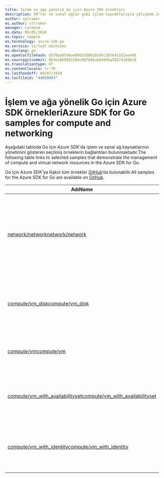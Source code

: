 ```yaml
---
title: İşlem ve ağa yönelik Go için Azure SDK örnekleri
description: VM’ler ve sanal ağlar gibi işlem kaynaklarıyla çalışmak için Go için Azure SDK’dan seçilen örnekler.
author: sptramer
ms.author: sttramer
manager: carmonm
ms.date: 09/05/2018
ms.topic: sample
ms.technology: azure-sdk-go
ms.service: virtual-machines
ms.devlang: go
ms.openlocfilehash: d570ad8598ae06633d0010245c207641161ee446
ms.sourcegitcommit: 8b9e10b960150dc08f046ab840d6a5627410db29
ms.translationtype: HT
ms.contentlocale: tr-TR
ms.lasthandoff: 09/07/2018
ms.locfileid: "44059093"
---
```

# <a name="azure-sdk-for-go-samples-for-compute-and-networking"></a><span data-ttu-id="bc699-103">İşlem ve ağa yönelik Go için Azure SDK örnekleri</span><span class="sxs-lookup"><span data-stu-id="bc699-103">Azure SDK for Go samples for compute and networking</span></span>

<span data-ttu-id="bc699-104">Aşağıdaki tabloda Go için Azure SDK'da işlem ve sanal ağ kaynaklarının yönetimini gösteren seçilmiş örneklerin bağlantıları bulunmaktadır.</span><span class="sxs-lookup"><span data-stu-id="bc699-104">The following table links to selected samples that demonstrate the management of compute and virtual network resources in the Azure SDK for Go.</span></span>

<span data-ttu-id="bc699-105">Go için Azure SDK’ya ilişkin tüm örnekler [GitHub](https://github.com/Azure-Samples/azure-sdk-for-go-samples)’da bulunabilir.</span><span class="sxs-lookup"><span data-stu-id="bc699-105">All samples for the Azure SDK for Go are available on [GitHub](https://github.com/Azure-Samples/azure-sdk-for-go-samples).</span></span>

| <span data-ttu-id="bc699-106">Adı</span><span class="sxs-lookup"><span data-stu-id="bc699-106">Name</span></span> | <span data-ttu-id="bc699-107">Açıklama</span><span class="sxs-lookup"><span data-stu-id="bc699-107">Description</span></span> |
|------|-------------|
| [<span data-ttu-id="bc699-108">network/network</span><span class="sxs-lookup"><span data-stu-id="bc699-108">network/network</span></span>](https://github.com/Azure-Samples/azure-sdk-for-go-samples/blob/master/network/network.go) | <span data-ttu-id="bc699-109">Sanal ağlar, alt ağlar, ağ güvenliği grupları gibi ağ kaynaklarını oluşturun, güncelleştirin, silin ve sorgulayın.</span><span class="sxs-lookup"><span data-stu-id="bc699-109">Create, update, delete, and query network resources including virtual networks, subnets, and network security groups.</span></span> |
| [<span data-ttu-id="bc699-110">compute/vm_disk</span><span class="sxs-lookup"><span data-stu-id="bc699-110">compute/vm_disk</span></span>](https://github.com/Azure-Samples/azure-sdk-for-go-samples/blob/master/compute/vm_disk.go) | <span data-ttu-id="bc699-111">Bir VM’de veri diskleri oluşturun, kullanıma açın, kullanıma kapatın, güncelleştirin ve şifreleyin.</span><span class="sxs-lookup"><span data-stu-id="bc699-111">Create, attach, detach, update, and encrypt data disks for a VM.</span></span> |
| [<span data-ttu-id="bc699-112">compute/vm</span><span class="sxs-lookup"><span data-stu-id="bc699-112">compute/vm</span></span>](https://github.com/Azure-Samples/azure-sdk-for-go-samples/blob/master/compute/vm.go) | <span data-ttu-id="bc699-113">VM’leri oluşturun, güncelleştirin, devre dışı bırakın ve yönetin.</span><span class="sxs-lookup"><span data-stu-id="bc699-113">Create, update, deactivate, and manage VMs.</span></span> |
| [<span data-ttu-id="bc699-114">compute/vm_with_availabilityset</span><span class="sxs-lookup"><span data-stu-id="bc699-114">compute/vm_with_availabilityset</span></span>](https://github.com/Azure-Samples/azure-sdk-for-go-samples/blob/master/compute/vm_with_availabilityset.go) | <span data-ttu-id="bc699-115">VM’ler için kullanılabilirlik kümeleri ve yük dengeleyicileri oluşturun.</span><span class="sxs-lookup"><span data-stu-id="bc699-115">Create availability sets and load balancers for VMs.</span></span> |
| [<span data-ttu-id="bc699-116">compute/vm_with_identity</span><span class="sxs-lookup"><span data-stu-id="bc699-116">compute/vm_with_identity</span></span>](https://github.com/Azure-Samples/azure-sdk-for-go-samples/blob/master/compute/vm_with_identity.go) | <span data-ttu-id="bc699-117">VM’ler için Yönetilen Hizmet Kimlikleri (MSI’ler) oluşturun ve bunları yönetin.</span><span class="sxs-lookup"><span data-stu-id="bc699-117">Create and manage Managed Service Identities (MSIs) for VMs.</span></span> |

